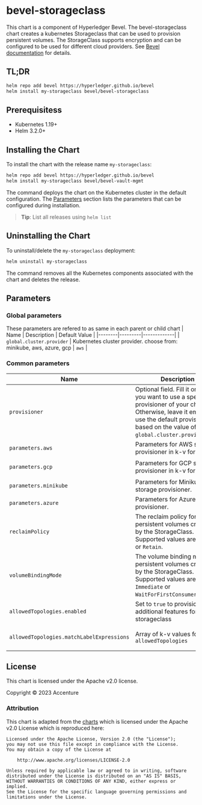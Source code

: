 [//]: # (##############################################################################################)
[//]: # (Copyright Accenture. All Rights Reserved.)
[//]: # (SPDX-License-Identifier: Apache-2.0)
[//]: # (##############################################################################################)
# bevel-storageclass

This chart is a component of Hyperledger Bevel. The bevel-storageclass chart creates a kubernetes Storageclass that can be used to provision persistent volumes. The StorageClass supports encryption and can be configured to be used for different cloud providers. See [Bevel documentation](https://hyperledger-bevel.readthedocs.io/en/latest/) for details.

## TL;DR

```bash
helm repo add bevel https://hyperledger.github.io/bevel
helm install my-storageclass bevel/bevel-storageclass
```

## Prerequisitess

- Kubernetes 1.19+
- Helm 3.2.0+

## Installing the Chart

To install the chart with the release name `my-storageclass`:

```bash
helm repo add bevel https://hyperledger.github.io/bevel
helm install my-storageclass bevel/bevel-vault-mgmt
```

The command deploys the chart on the Kubernetes cluster in the default configuration. The [Parameters](#parameters) section lists the parameters that can be configured during installation.

> **Tip**: List all releases using `helm list`

## Uninstalling the Chart

To uninstall/delete the `my-storageclass` deployment:

```bash
helm uninstall my-storageclass
```

The command removes all the Kubernetes components associated with the chart and deletes the release.

## Parameters

### Global parameters

These parameters are refered to as same in each parent or child chart
| Name   | Description  | Default Value |
|--------|---------|-------------|
| `global.cluster.provider` | Kubernetes cluster provider. choose from: minikube, aws, azure, gcp | `aws`  |

### Common parameters

| Name | Description    | Default Value     |
| -------------| ---------------------| -------------     |
| `provisioner`  | Optional field. Fill it only if you want to use a specific provisioner of your choice.<br>Otherwise, leave it empty to use the default provisioner based on the value of `global.cluster.provider`field.  | `""`   |
| `parameters.aws`       | Parameters for AWS storage provisioner in k-v format.  | `encrypted: "true"`  |
| `parameters.gcp`       | Parameters for GCP storage provisioner in k-v format.        | `type: pd-standard`<br>`fstype: ext4`<br>`replicationtype: none` |
| `parameters.minikube`  | Parameters for Minikube storage provisioner.   | `encrypted: "true"`   |
| `parameters.azure`  | Parameters for Azure storage provisioner.   | `skuName: StandardSSD_LRS`<br>`kind: Managed`   |
| `reclaimPolicy`   | The reclaim policy for persistent volumes created by the StorageClass. Supported values are: `Delete` or `Retain`. | `Delete`        |
| `volumeBindingMode`| The volume binding mode for persistent volumes created by the StorageClass. Supported values are: `Immediate` or `WaitForFirstConsumer`.| `Immediate`  |
| `allowedTopologies.enabled` | Set to `true` to provision for additional features for the storageclass| `true` |
| `allowedTopologies.matchLabelExpressions` | Array of k-v values for `allowedTopologies`   | `- key: failure-domain.beta.kubernetes.io/zone`<br>`values:`<br>`- "eu-west-1a"` |


## License

This chart is licensed under the Apache v2.0 license.

Copyright &copy; 2023 Accenture

### Attribution

This chart is adapted from the [charts](https://hyperledger.github.io/bevel/) which is licensed under the Apache v2.0 License which is reproduced here:

```
Licensed under the Apache License, Version 2.0 (the "License");
you may not use this file except in compliance with the License.
You may obtain a copy of the License at

    http://www.apache.org/licenses/LICENSE-2.0

Unless required by applicable law or agreed to in writing, software
distributed under the License is distributed on an "AS IS" BASIS,
WITHOUT WARRANTIES OR CONDITIONS OF ANY KIND, either express or implied.
See the License for the specific language governing permissions and
limitations under the License.
```
